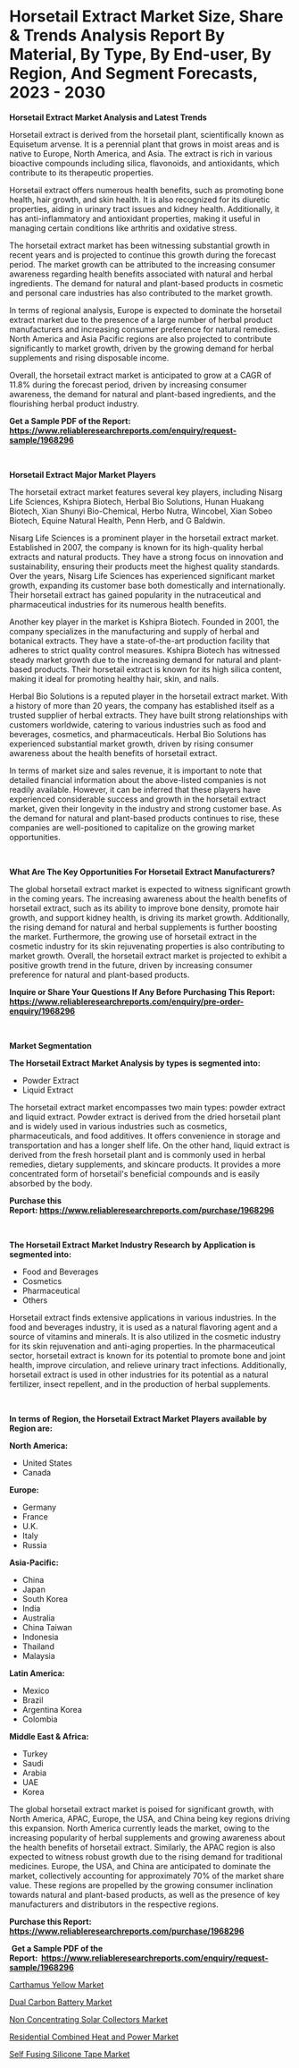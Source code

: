 <p><h1>Horsetail Extract Market Size, Share & Trends Analysis Report By Material, By Type, By End-user, By Region, And Segment Forecasts, 2023 - 2030</h1></p><p><strong>Horsetail Extract Market Analysis and Latest Trends</strong></p>
<p><p>Horsetail extract is derived from the horsetail plant, scientifically known as Equisetum arvense. It is a perennial plant that grows in moist areas and is native to Europe, North America, and Asia. The extract is rich in various bioactive compounds including silica, flavonoids, and antioxidants, which contribute to its therapeutic properties.</p><p>Horsetail extract offers numerous health benefits, such as promoting bone health, hair growth, and skin health. It is also recognized for its diuretic properties, aiding in urinary tract issues and kidney health. Additionally, it has anti-inflammatory and antioxidant properties, making it useful in managing certain conditions like arthritis and oxidative stress.</p><p>The horsetail extract market has been witnessing substantial growth in recent years and is projected to continue this growth during the forecast period. The market growth can be attributed to the increasing consumer awareness regarding health benefits associated with natural and herbal ingredients. The demand for natural and plant-based products in cosmetic and personal care industries has also contributed to the market growth.</p><p>In terms of regional analysis, Europe is expected to dominate the horsetail extract market due to the presence of a large number of herbal product manufacturers and increasing consumer preference for natural remedies. North America and Asia Pacific regions are also projected to contribute significantly to market growth, driven by the growing demand for herbal supplements and rising disposable income.</p><p>Overall, the horsetail extract market is anticipated to grow at a CAGR of 11.8% during the forecast period, driven by increasing consumer awareness, the demand for natural and plant-based ingredients, and the flourishing herbal product industry.</p></p>
<p><strong>Get a Sample PDF of the Report:&nbsp; <a href="https://www.reliableresearchreports.com/enquiry/request-sample/1968296">https://www.reliableresearchreports.com/enquiry/request-sample/1968296</a></strong></p>
<p>&nbsp;</p>
<p><strong>Horsetail Extract Major Market Players</strong></p>
<p><p>The horsetail extract market features several key players, including Nisarg Life Sciences, Kshipra Biotech, Herbal Bio Solutions, Hunan Huakang Biotech, Xian Shunyi Bio-Chemical, Herbo Nutra, Wincobel, Xian Sobeo Biotech, Equine Natural Health, Penn Herb, and G Baldwin. </p><p>Nisarg Life Sciences is a prominent player in the horsetail extract market. Established in 2007, the company is known for its high-quality herbal extracts and natural products. They have a strong focus on innovation and sustainability, ensuring their products meet the highest quality standards. Over the years, Nisarg Life Sciences has experienced significant market growth, expanding its customer base both domestically and internationally. Their horsetail extract has gained popularity in the nutraceutical and pharmaceutical industries for its numerous health benefits.</p><p>Another key player in the market is Kshipra Biotech. Founded in 2001, the company specializes in the manufacturing and supply of herbal and botanical extracts. They have a state-of-the-art production facility that adheres to strict quality control measures. Kshipra Biotech has witnessed steady market growth due to the increasing demand for natural and plant-based products. Their horsetail extract is known for its high silica content, making it ideal for promoting healthy hair, skin, and nails.</p><p>Herbal Bio Solutions is a reputed player in the horsetail extract market. With a history of more than 20 years, the company has established itself as a trusted supplier of herbal extracts. They have built strong relationships with customers worldwide, catering to various industries such as food and beverages, cosmetics, and pharmaceuticals. Herbal Bio Solutions has experienced substantial market growth, driven by rising consumer awareness about the health benefits of horsetail extract.</p><p>In terms of market size and sales revenue, it is important to note that detailed financial information about the above-listed companies is not readily available. However, it can be inferred that these players have experienced considerable success and growth in the horsetail extract market, given their longevity in the industry and strong customer base. As the demand for natural and plant-based products continues to rise, these companies are well-positioned to capitalize on the growing market opportunities.</p></p>
<p>&nbsp;</p>
<p><strong>What Are The Key Opportunities For Horsetail Extract Manufacturers?</strong></p>
<p><p>The global horsetail extract market is expected to witness significant growth in the coming years. The increasing awareness about the health benefits of horsetail extract, such as its ability to improve bone density, promote hair growth, and support kidney health, is driving its market growth. Additionally, the rising demand for natural and herbal supplements is further boosting the market. Furthermore, the growing use of horsetail extract in the cosmetic industry for its skin rejuvenating properties is also contributing to market growth. Overall, the horsetail extract market is projected to exhibit a positive growth trend in the future, driven by increasing consumer preference for natural and plant-based products.</p></p>
<p><strong>Inquire or Share Your Questions If Any Before Purchasing This Report: <a href="https://www.reliableresearchreports.com/enquiry/pre-order-enquiry/1968296">https://www.reliableresearchreports.com/enquiry/pre-order-enquiry/1968296</a></strong></p>
<p>&nbsp;</p>
<p><strong>Market Segmentation</strong></p>
<p><strong>The Horsetail Extract Market Analysis by types is segmented into:</strong></p>
<p><ul><li>Powder Extract</li><li>Liquid Extract</li></ul></p>
<p><p>The horsetail extract market encompasses two main types: powder extract and liquid extract. Powder extract is derived from the dried horsetail plant and is widely used in various industries such as cosmetics, pharmaceuticals, and food additives. It offers convenience in storage and transportation and has a longer shelf life. On the other hand, liquid extract is derived from the fresh horsetail plant and is commonly used in herbal remedies, dietary supplements, and skincare products. It provides a more concentrated form of horsetail's beneficial compounds and is easily absorbed by the body.</p></p>
<p><strong>Purchase this Report:&nbsp;<a href="https://www.reliableresearchreports.com/purchase/1968296">https://www.reliableresearchreports.com/purchase/1968296</a></strong></p>
<p>&nbsp;</p>
<p><strong>The Horsetail Extract Market Industry Research by Application is segmented into:</strong></p>
<p><ul><li>Food and Beverages</li><li>Cosmetics</li><li>Pharmaceutical</li><li>Others</li></ul></p>
<p><p>Horsetail extract finds extensive applications in various industries. In the food and beverages industry, it is used as a natural flavoring agent and a source of vitamins and minerals. It is also utilized in the cosmetic industry for its skin rejuvenation and anti-aging properties. In the pharmaceutical sector, horsetail extract is known for its potential to promote bone and joint health, improve circulation, and relieve urinary tract infections. Additionally, horsetail extract is used in other industries for its potential as a natural fertilizer, insect repellent, and in the production of herbal supplements.</p></p>
<p>&nbsp;</p>
<p><strong>In terms of Region, the Horsetail Extract Market Players available by Region are:</strong></p>
<p>
    <p> <strong> North America: </strong>
        <ul>
            <li>United States</li>
            <li>Canada</li>
        </ul>
        </p> 
    <p> <strong> Europe: </strong>
        <ul>
            <li>Germany</li>
            <li>France</li>
            <li>U.K.</li>
            <li>Italy</li>
            <li>Russia</li>
        </ul>
        </p> 
    <p> <strong> Asia-Pacific: </strong>
        <ul>
            <li>China</li>
            <li>Japan</li>
            <li>South Korea</li>
            <li>India</li>
            <li>Australia</li>
            <li>China Taiwan</li>
            <li>Indonesia</li>
            <li>Thailand</li>
            <li>Malaysia</li>
        </ul>
        </p> 
    <p> <strong> Latin America: </strong>
        <ul>
            <li>Mexico</li>
            <li>Brazil</li>
            <li>Argentina Korea</li>
            <li>Colombia</li>
        </ul>
        </p> 
    <p> <strong> Middle East & Africa: </strong>
        <ul>
            <li>Turkey</li>
            <li>Saudi</li>
            <li>Arabia</li>
            <li>UAE</li>
            <li>Korea</li>
        </ul>
    </p>
    </p>
<p><p>The global horsetail extract market is poised for significant growth, with North America, APAC, Europe, the USA, and China being key regions driving this expansion. North America currently leads the market, owing to the increasing popularity of herbal supplements and growing awareness about the health benefits of horsetail extract. Similarly, the APAC region is also expected to witness robust growth due to the rising demand for traditional medicines. Europe, the USA, and China are anticipated to dominate the market, collectively accounting for approximately 70% of the market share value. These regions are propelled by the growing consumer inclination towards natural and plant-based products, as well as the presence of key manufacturers and distributors in the respective regions.</p></p>
<p><strong>Purchase this Report: <a href="https://www.reliableresearchreports.com/purchase/1968296">https://www.reliableresearchreports.com/purchase/1968296</a></strong></p>
<p>&nbsp;<strong>Get a Sample PDF of the Report:&nbsp;&nbsp;<a href="https://www.reliableresearchreports.com/enquiry/request-sample/1968296">https://www.reliableresearchreports.com/enquiry/request-sample/1968296</a></strong></p>
<p><strong></strong></p>
<p><p><a href="https://github.com/Chiragrp24/Market-Research-Report-List-1/blob/main/carthamus-yellow-market.md">Carthamus Yellow Market</a></p><p><a href="https://medium.com/@austynlemke1988/dual-carbon-battery-market-trends-and-market-analysis-forecasted-for-period-2023-2030-40f01a5dece2">Dual Carbon Battery Market</a></p><p><a href="https://medium.com/@briaabshire64/non-concentrating-solar-collectors-market-size-reveals-the-best-marketing-channels-in-global-85c1653f3cfe">Non Concentrating Solar Collectors Market</a></p><p><a href="https://medium.com/@dessiefadel/residential-combined-heat-and-power-market-analysis-and-sze-forecasted-for-period-from-2023-to-2030-4d3470ee57ad">Residential Combined Heat and Power Market</a></p><p><a href="https://github.com/YashRP12/Market-Research-Report-List-1/blob/main/self-fusing-silicone-tape-market.md">Self Fusing Silicone Tape Market</a></p></p>